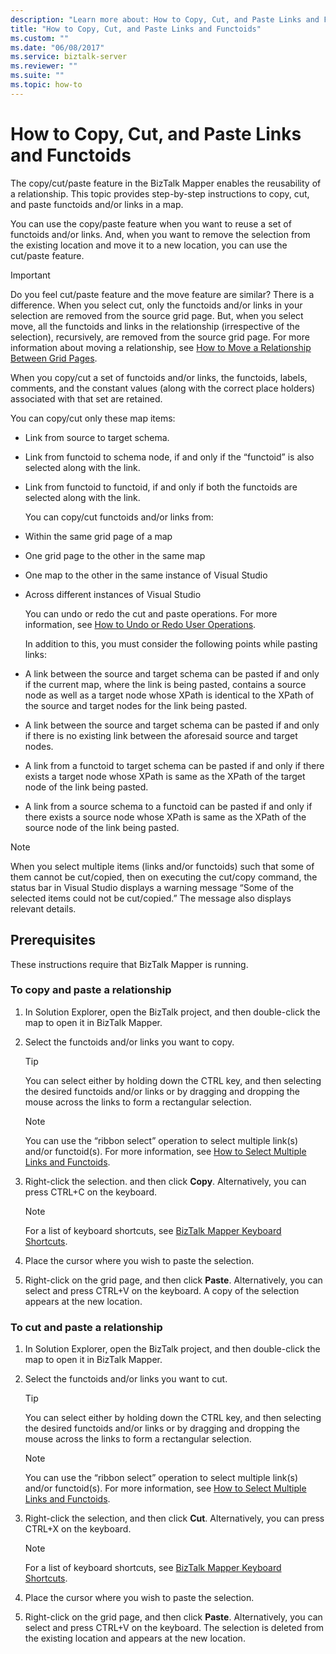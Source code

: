 ```yaml
---
description: "Learn more about: How to Copy, Cut, and Paste Links and Functoids"
title: "How to Copy, Cut, and Paste Links and Functoids"
ms.custom: ""
ms.date: "06/08/2017"
ms.service: biztalk-server
ms.reviewer: ""
ms.suite: ""
ms.topic: how-to
---
```

# How to Copy, Cut, and Paste Links and Functoids
The copy/cut/paste feature in the BizTalk Mapper enables the reusability of a relationship. This topic provides step-by-step instructions to copy, cut, and paste functoids and/or links in a map.  
  
 You can use the copy/paste feature when you want to reuse a set of functoids and/or links. And, when you want to remove the selection from the existing location and move it to a new location, you can use the cut/paste feature.  
  
> [!IMPORTANT]
>  Do you feel cut/paste feature and the move feature are similar? There is a difference. When you select cut, only the functoids and/or links in your selection are removed from the source grid page. But, when you select move, all the functoids and links in the relationship (irrespective of the selection), recursively, are removed from the source grid page. For more information about moving a relationship, see [How to Move a Relationship Between Grid Pages](../core/how-to-move-a-relationship-between-grid-pages.md).  
  
 When you copy/cut a set of functoids and/or links, the functoids, labels, comments, and the constant values (along with the correct place holders) associated with that set are retained.  
  
 You can copy/cut only these map items:  
  
- Link from source to target schema.  
  
- Link from functoid to schema node, if and only if the “functoid” is also selected along with the link.  
  
- Link from functoid to functoid, if and only if both the functoids are selected along with the link.  
  
  You can copy/cut functoids and/or links from:  
  
- Within the same grid page of a map  
  
- One grid page to the other in the same map  
  
- One map to the other in the same instance of Visual Studio  
  
- Across different instances of Visual Studio  
  
  You can undo or redo the cut and paste operations. For more information, see [How to Undo or Redo User Operations](../core/how-to-undo-or-redo-user-operations.md).  
  
  In addition to this, you must consider the following points while pasting links:  
  
- A link between the source and target schema can be pasted if and only if the current map, where the link is being pasted, contains a source node as well as a target node whose XPath is identical to the XPath of the source and target nodes for the link being pasted.  
  
- A link between the source and target schema can be pasted if and only if there is no existing link between the aforesaid source and target nodes.  
  
- A link from a functoid to target schema can be pasted if and only if there exists a target node whose XPath is same as the XPath of the target node of the link being pasted.  
  
- A link from a source schema to a functoid can be pasted if and only if there exists a source node whose XPath is same as the XPath of the source node of the link being pasted.  
  
> [!NOTE]
>  When you select multiple items (links and/or functoids) such that some of them cannot be cut/copied, then on executing the cut/copy command, the status bar in Visual Studio displays a warning message “Some of the selected items could not be cut/copied.” The message also displays relevant details.  
  
## Prerequisites  
 These instructions require that BizTalk Mapper is running.  
  
### To copy and paste a relationship  
  
1.  In Solution Explorer, open the BizTalk project, and then double-click the map to open it in BizTalk Mapper.  
  
2.  Select the functoids and/or links you want to copy.  
  
    > [!TIP]
    >  You can select either by holding down the CTRL key, and then selecting the desired functoids and/or links or by dragging and dropping the mouse across the links to form a rectangular selection.  
  
    > [!NOTE]
    >  You can use the “ribbon select” operation to select multiple link(s) and/or functoid(s). For more information, see [How to Select Multiple Links and Functoids](../core/how-to-select-multiple-links-and-functoids.md).  
  
3.  Right-click the selection. and then click **Copy**. Alternatively, you can press CTRL+C on the keyboard.  
  
    > [!NOTE]
    >  For a list of keyboard shortcuts, see [BizTalk Mapper Keyboard Shortcuts](../core/biztalk-mapper-keyboard-shortcuts.md).  
  
4.  Place the cursor where you wish to paste the selection.  
  
5.  Right-click on the grid page, and then click **Paste**. Alternatively, you can select and press CTRL+V on the keyboard. A copy of the selection appears at the new location.  
  
### To cut and paste a relationship  
  
1.  In Solution Explorer, open the BizTalk project, and then double-click the map to open it in BizTalk Mapper.  
  
2.  Select the functoids and/or links you want to cut.  
  
    > [!TIP]
    >  You can select either by holding down the CTRL key, and then selecting the desired functoids and/or links or by dragging and dropping the mouse across the links to form a rectangular selection.  
  
    > [!NOTE]
    >  You can use the “ribbon select” operation to select multiple link(s) and/or functoid(s). For more information, see [How to Select Multiple Links and Functoids](../core/how-to-select-multiple-links-and-functoids.md).  
  
3.  Right-click the selection, and then click **Cut**. Alternatively, you can press CTRL+X on the keyboard.  
  
    > [!NOTE]
    >  For a list of keyboard shortcuts, see [BizTalk Mapper Keyboard Shortcuts](../core/biztalk-mapper-keyboard-shortcuts.md).  
  
4.  Place the cursor where you wish to paste the selection.  
  
5.  Right-click on the grid page, and then click **Paste**. Alternatively, you can select and press CTRL+V on the keyboard. The selection is deleted from the existing location and appears at the new location.
